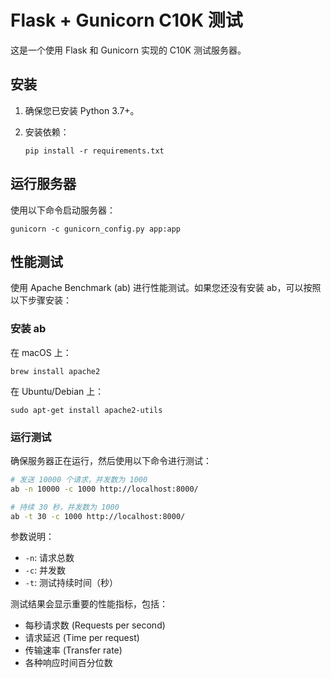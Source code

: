 # Flask + Gunicorn C10K 测试

这是一个使用 Flask 和 Gunicorn 实现的 C10K 测试服务器。

## 安装

1. 确保您已安装 Python 3.7+。

2. 安装依赖：

   ```
   pip install -r requirements.txt
   ```

## 运行服务器

使用以下命令启动服务器：

```
gunicorn -c gunicorn_config.py app:app
```

## 性能测试

使用 Apache Benchmark (ab) 进行性能测试。如果您还没有安装 ab，可以按照以下步骤安装：

### 安装 ab

在 macOS 上：
```
brew install apache2
```

在 Ubuntu/Debian 上：
```
sudo apt-get install apache2-utils
```

### 运行测试

确保服务器正在运行，然后使用以下命令进行测试：

```bash
# 发送 10000 个请求，并发数为 1000
ab -n 10000 -c 1000 http://localhost:8000/

# 持续 30 秒，并发数为 1000
ab -t 30 -c 1000 http://localhost:8000/
```

参数说明：
- `-n`: 请求总数
- `-c`: 并发数
- `-t`: 测试持续时间（秒）

测试结果会显示重要的性能指标，包括：
- 每秒请求数 (Requests per second)
- 请求延迟 (Time per request)
- 传输速率 (Transfer rate)
- 各种响应时间百分位数